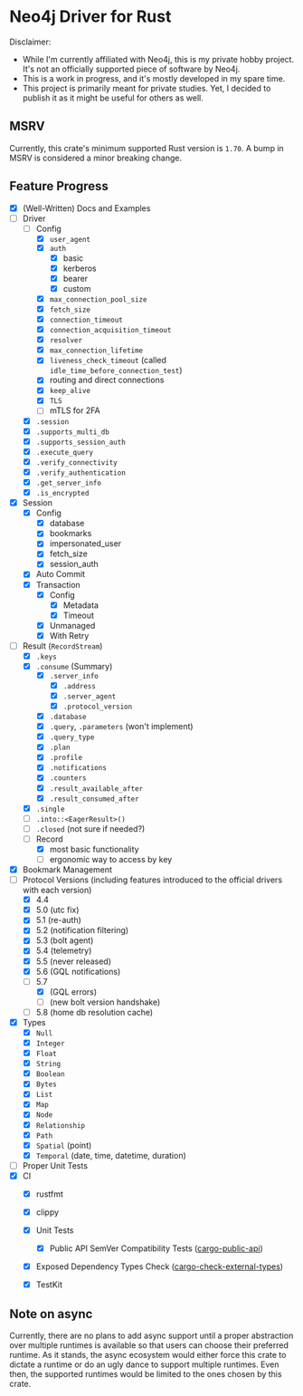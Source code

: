 Neo4j Driver for Rust
=====================

Disclaimer:
 * While I'm currently affiliated with Neo4j, this is my private hobby project.
   It's not an officially supported piece of software by Neo4j.
 * This is a work in progress, and it's mostly developed in my spare time.
 * This project is primarily meant for private studies.
   Yet, I decided to publish it as it might be useful for others as well.


## MSRV
Currently, this crate's minimum supported Rust version is `1.70`.
A bump in MSRV is considered a minor breaking change.


## Feature Progress
 * [x] (Well-Written) Docs and Examples
 * [ ] Driver
   * [ ] Config
     * [x] `user_agent`
     * [x] `auth`
       * [x] basic
       * [x] kerberos
       * [x] bearer
       * [x] custom
     * [x] `max_connection_pool_size`
     * [x] `fetch_size`
     * [x] `connection_timeout`
     * [x] `connection_acquisition_timeout`
     * [x] `resolver`
     * [x] `max_connection_lifetime`
     * [x] `liveness_check_timeout` (called `idle_time_before_connection_test`)
     * [x] routing and direct connections
     * [x] `keep_alive`
     * [x] `TLS`
     * [ ] mTLS for 2FA
   * [x] `.session`
   * [x] `.supports_multi_db`
   * [x] `.supports_session_auth`
   * [x] `.execute_query`
   * [x] `.verify_connectivity`
   * [x] `.verify_authentication`
   * [x] `.get_server_info`
   * [x] `.is_encrypted`
 * [x] Session
   * [x] Config
     * [x] database
     * [x] bookmarks
     * [x] impersonated_user
     * [x] fetch_size
     * [x] session_auth
   * [x] Auto Commit
   * [x] Transaction
     * [x] Config
       * [x] Metadata
       * [x] Timeout
     * [x] Unmanaged
     * [x] With Retry
 * [ ] Result (`RecordStream`)
   * [x] `.keys`
   * [x] `.consume` (Summary)
     * [x] `.server_info`
       * [x] `.address`
       * [x] `.server_agent`
       * [x] `.protocol_version`
     * [x] `.database`
     * [x] `.query`, `.parameters` (won't implement)
     * [x] `.query_type`
     * [x] `.plan`
     * [x] `.profile`
     * [x] `.notifications`
     * [x] `.counters`
     * [x] `.result_available_after`
     * [x] `.result_consumed_after`
   * [x] `.single`
   * [ ] `.into::<EagerResult>()`
   * [ ] `.closed` (not sure if needed?)
   * [ ] Record
     * [x] most basic functionality
     * [ ] ergonomic way to access by key
 * [x] Bookmark Management
 * [ ] Protocol Versions (including features introduced to the official drivers with each version)
   * [x] 4.4
   * [x] 5.0 (utc fix)
   * [x] 5.1 (re-auth)
   * [x] 5.2 (notification filtering)
   * [x] 5.3 (bolt agent)
   * [x] 5.4 (telemetry)
   * [x] 5.5 (never released)
   * [x] 5.6 (GQL notifications)
   * [ ] 5.7
     * [x] (GQL errors)
     * [ ] (new bolt version handshake)
   * [ ] 5.8 (home db resolution cache)
 * [x] Types
   * [x] `Null`
   * [x] `Integer`
   * [x] `Float`
   * [x] `String`
   * [x] `Boolean`
   * [x] `Bytes`
   * [x] `List`
   * [x] `Map`
   * [x] `Node`
   * [x] `Relationship`
   * [x] `Path`
   * [x] `Spatial` (point)
   * [x] `Temporal` (date, time, datetime, duration)
 * [ ] Proper Unit Tests
 * [x] CI
   * [x] rustfmt
   * [x] clippy
   * [x] Unit Tests
     * [x] Public API SemVer Compatibility Tests ([cargo-public-api](https://github.com/enselic/cargo-public-api))
   * [x] Exposed Dependency Types Check ([cargo-check-external-types](https://github.com/awslabs/cargo-check-external-types))
   * [x] TestKit


## Note on async
Currently, there are no plans to add async support until a proper abstraction over multiple runtimes is available so that users can choose their preferred runtime.
As it stands, the async ecosystem would either force this crate to dictate a runtime or do an ugly dance to support multiple runtimes.
Even then, the supported runtimes would be limited to the ones chosen by this crate.
